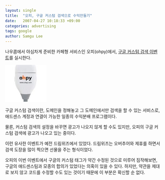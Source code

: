 ```yaml
---
layout: single
title:  "오피, 구글 커스텀 검색으로 수익만들기"
date:   2007-04-27 10:18:33 +09:00
categories: advertising
tags: google
author: Samgu Lee
---
```

나우콤에서 야심차게 준비한 카페형 서비스인 오피(ohpy)에서, [구글 커스텀 검색 이벤트](http://www.ohpy.com/#post:/opbbs/index.php?control=List&#038;op_no=2&#038;bbs_no=142583&#038;nocache=0.7710762810693232:undefined:undefined:control=List&#038;op_no=2&#038;bbs_no=142583&amp;branch=:opm)를 실시한다.

![오피](/assets/ohpy-icon.jpg)

구글 커스텀 검색이란, 도메인을 정해놓고 그 도메인에서만 검색을 할 수 있는 서비스로, 애드센스 계정과 연결이 가능한 일종의 수익분배 프로그램이다.

물론, 커스텀 검색의 설정을 바꾸면 광고가 나오지 않게 할 수도 있지만, 오피의 구글 커스텀 검색에 광고가 나오고 있는 중이다.

이런 유사한 이벤트가 예전 드림위즈에서 있었다. 드림위즈는 오버추어와 제휴를 하면서 검색 도장을 많이 찍으면 선물을 주는 형식이었다.

오피의 이번 이벤트에서 구글의 커스텀 태그가 약간 수정된 것으로 미루어 짐작해보면, 구글의 애드센스팀과 모종의 합의가 있었다는 의혹이 있을 수 있다. 하지만, 약관을 제대로 보지 않고 코드를 수정할 수도 있는 것이기 때문에 이 부분은 확신할 순 없다.
